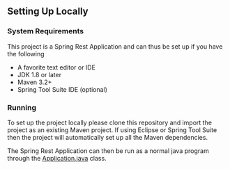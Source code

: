## Setting Up Locally

### System Requirements
This project is a Spring Rest Application and can thus be set up if you have the following

- A favorite text editor or IDE
- JDK 1.8 or later
- Maven 3.2+
- Spring Tool Suite IDE (optional)

### Running 
To set up the project locally please clone this repository and import the project as an existing Maven project. If using Eclipse or Spring Tool Suite then the project will automatically set up all the Maven dependencies.

The Spring Rest Application can then be run as a normal java program through the [Application.java](https://github.com/brandontineo/Netflix/blob/master/src/main/java/com/btineo/netflixTakehome/Application.java) class.
